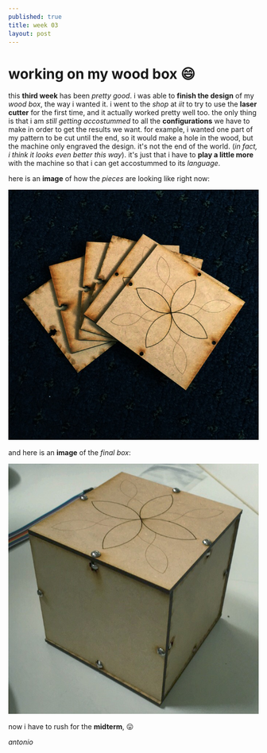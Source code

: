 ```yaml
---
published: true
title: week 03
layout: post
---
```

# working on my wood box :smile:

this **third week** has been *pretty good*. i was able to **finish the design** of my *wood box*, the way i wanted it. i went to the *shop* at *iit* to try to use the **laser cutter** for the first time, and it actually worked pretty well too. the only thing is that i am *still getting accostummed* to all the **configurations** we have to make in order to get the results we want. for example, i wanted one part of my pattern to be cut until the end, so it would make a hole in the wood, but the machine only engraved the design. it's not the end of the world. (*in fact, i think it looks even better this way*). it's just that i have to **play a little more** with the machine so that i can get accostummed to its *language*.

here is an **image** of how the *pieces* are looking like right now:

![Pieces of My Wood Box](https://raw.githubusercontent.com/jorgeuntd/jorgeuntd.github.io/master/images/wood_box_laser_cut.JPG)

and here is an **image** of the *final box*:

![Final Wood Box](https://github.com/jorgeuntd/jorgeuntd.github.io/blob/master/images/wood_box_finished.JPG?raw=true)

now i have to rush for the **midterm**, :stuck_out_tongue:

*antonio*

